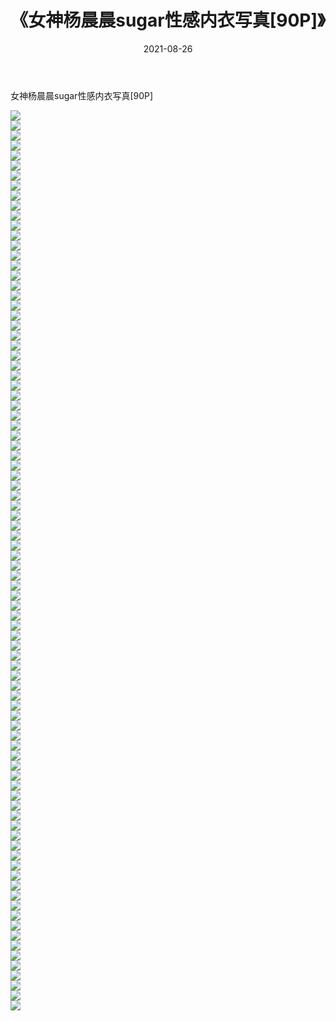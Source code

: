 ﻿---
layout: post
title:  《女神杨晨晨sugar性感内衣写真[90P]》
date:   2021-08-26
img: http://img.660000.xyz/Sharelink/性感/2021/女神杨晨晨sugar性感内衣写真[90P]/000.jpg
categories: [美女, 清纯, 唯美]
---

女神杨晨晨sugar性感内衣写真[90P]

  ![](http://img.660000.xyz/Sharelink/性感/2021/女神杨晨晨sugar性感内衣写真[90P]/001.jpg) <br> ![](http://img.660000.xyz/Sharelink/性感/2021/女神杨晨晨sugar性感内衣写真[90P]/002.jpg) <br> ![](http://img.660000.xyz/Sharelink/性感/2021/女神杨晨晨sugar性感内衣写真[90P]/003.jpg) <br> ![](http://img.660000.xyz/Sharelink/性感/2021/女神杨晨晨sugar性感内衣写真[90P]/004.jpg) <br> ![](http://img.660000.xyz/Sharelink/性感/2021/女神杨晨晨sugar性感内衣写真[90P]/005.jpg) <br> ![](http://img.660000.xyz/Sharelink/性感/2021/女神杨晨晨sugar性感内衣写真[90P]/006.jpg) <br> ![](http://img.660000.xyz/Sharelink/性感/2021/女神杨晨晨sugar性感内衣写真[90P]/007.jpg) <br> ![](http://img.660000.xyz/Sharelink/性感/2021/女神杨晨晨sugar性感内衣写真[90P]/008.jpg) <br> ![](http://img.660000.xyz/Sharelink/性感/2021/女神杨晨晨sugar性感内衣写真[90P]/009.jpg) <br> ![](http://img.660000.xyz/Sharelink/性感/2021/女神杨晨晨sugar性感内衣写真[90P]/010.jpg) <br> ![](http://img.660000.xyz/Sharelink/性感/2021/女神杨晨晨sugar性感内衣写真[90P]/011.jpg) <br> ![](http://img.660000.xyz/Sharelink/性感/2021/女神杨晨晨sugar性感内衣写真[90P]/012.jpg) <br> ![](http://img.660000.xyz/Sharelink/性感/2021/女神杨晨晨sugar性感内衣写真[90P]/013.jpg) <br> ![](http://img.660000.xyz/Sharelink/性感/2021/女神杨晨晨sugar性感内衣写真[90P]/014.jpg) <br> ![](http://img.660000.xyz/Sharelink/性感/2021/女神杨晨晨sugar性感内衣写真[90P]/015.jpg) <br> ![](http://img.660000.xyz/Sharelink/性感/2021/女神杨晨晨sugar性感内衣写真[90P]/016.jpg) <br> ![](http://img.660000.xyz/Sharelink/性感/2021/女神杨晨晨sugar性感内衣写真[90P]/017.jpg) <br> ![](http://img.660000.xyz/Sharelink/性感/2021/女神杨晨晨sugar性感内衣写真[90P]/018.jpg) <br> ![](http://img.660000.xyz/Sharelink/性感/2021/女神杨晨晨sugar性感内衣写真[90P]/019.jpg) <br> ![](http://img.660000.xyz/Sharelink/性感/2021/女神杨晨晨sugar性感内衣写真[90P]/020.jpg) <br> ![](http://img.660000.xyz/Sharelink/性感/2021/女神杨晨晨sugar性感内衣写真[90P]/021.jpg) <br> ![](http://img.660000.xyz/Sharelink/性感/2021/女神杨晨晨sugar性感内衣写真[90P]/022.jpg) <br> ![](http://img.660000.xyz/Sharelink/性感/2021/女神杨晨晨sugar性感内衣写真[90P]/023.jpg) <br> ![](http://img.660000.xyz/Sharelink/性感/2021/女神杨晨晨sugar性感内衣写真[90P]/024.jpg) <br> ![](http://img.660000.xyz/Sharelink/性感/2021/女神杨晨晨sugar性感内衣写真[90P]/025.jpg) <br> ![](http://img.660000.xyz/Sharelink/性感/2021/女神杨晨晨sugar性感内衣写真[90P]/026.jpg) <br> ![](http://img.660000.xyz/Sharelink/性感/2021/女神杨晨晨sugar性感内衣写真[90P]/027.jpg) <br> ![](http://img.660000.xyz/Sharelink/性感/2021/女神杨晨晨sugar性感内衣写真[90P]/028.jpg) <br> ![](http://img.660000.xyz/Sharelink/性感/2021/女神杨晨晨sugar性感内衣写真[90P]/029.jpg) <br> ![](http://img.660000.xyz/Sharelink/性感/2021/女神杨晨晨sugar性感内衣写真[90P]/030.jpg) <br> ![](http://img.660000.xyz/Sharelink/性感/2021/女神杨晨晨sugar性感内衣写真[90P]/031.jpg) <br> ![](http://img.660000.xyz/Sharelink/性感/2021/女神杨晨晨sugar性感内衣写真[90P]/032.jpg) <br> ![](http://img.660000.xyz/Sharelink/性感/2021/女神杨晨晨sugar性感内衣写真[90P]/033.jpg) <br> ![](http://img.660000.xyz/Sharelink/性感/2021/女神杨晨晨sugar性感内衣写真[90P]/034.jpg) <br> ![](http://img.660000.xyz/Sharelink/性感/2021/女神杨晨晨sugar性感内衣写真[90P]/035.jpg) <br> ![](http://img.660000.xyz/Sharelink/性感/2021/女神杨晨晨sugar性感内衣写真[90P]/036.jpg) <br> ![](http://img.660000.xyz/Sharelink/性感/2021/女神杨晨晨sugar性感内衣写真[90P]/037.jpg) <br> ![](http://img.660000.xyz/Sharelink/性感/2021/女神杨晨晨sugar性感内衣写真[90P]/038.jpg) <br> ![](http://img.660000.xyz/Sharelink/性感/2021/女神杨晨晨sugar性感内衣写真[90P]/039.jpg) <br> ![](http://img.660000.xyz/Sharelink/性感/2021/女神杨晨晨sugar性感内衣写真[90P]/040.jpg) <br> ![](http://img.660000.xyz/Sharelink/性感/2021/女神杨晨晨sugar性感内衣写真[90P]/041.jpg) <br> ![](http://img.660000.xyz/Sharelink/性感/2021/女神杨晨晨sugar性感内衣写真[90P]/042.jpg) <br> ![](http://img.660000.xyz/Sharelink/性感/2021/女神杨晨晨sugar性感内衣写真[90P]/043.jpg) <br> ![](http://img.660000.xyz/Sharelink/性感/2021/女神杨晨晨sugar性感内衣写真[90P]/044.jpg) <br> ![](http://img.660000.xyz/Sharelink/性感/2021/女神杨晨晨sugar性感内衣写真[90P]/045.jpg) <br> ![](http://img.660000.xyz/Sharelink/性感/2021/女神杨晨晨sugar性感内衣写真[90P]/046.jpg) <br> ![](http://img.660000.xyz/Sharelink/性感/2021/女神杨晨晨sugar性感内衣写真[90P]/047.jpg) <br> ![](http://img.660000.xyz/Sharelink/性感/2021/女神杨晨晨sugar性感内衣写真[90P]/048.jpg) <br> ![](http://img.660000.xyz/Sharelink/性感/2021/女神杨晨晨sugar性感内衣写真[90P]/049.jpg) <br> ![](http://img.660000.xyz/Sharelink/性感/2021/女神杨晨晨sugar性感内衣写真[90P]/050.jpg) <br> ![](http://img.660000.xyz/Sharelink/性感/2021/女神杨晨晨sugar性感内衣写真[90P]/051.jpg) <br> ![](http://img.660000.xyz/Sharelink/性感/2021/女神杨晨晨sugar性感内衣写真[90P]/052.jpg) <br> ![](http://img.660000.xyz/Sharelink/性感/2021/女神杨晨晨sugar性感内衣写真[90P]/053.jpg) <br> ![](http://img.660000.xyz/Sharelink/性感/2021/女神杨晨晨sugar性感内衣写真[90P]/054.jpg) <br> ![](http://img.660000.xyz/Sharelink/性感/2021/女神杨晨晨sugar性感内衣写真[90P]/055.jpg) <br> ![](http://img.660000.xyz/Sharelink/性感/2021/女神杨晨晨sugar性感内衣写真[90P]/056.jpg) <br> ![](http://img.660000.xyz/Sharelink/性感/2021/女神杨晨晨sugar性感内衣写真[90P]/057.jpg) <br> ![](http://img.660000.xyz/Sharelink/性感/2021/女神杨晨晨sugar性感内衣写真[90P]/058.jpg) <br> ![](http://img.660000.xyz/Sharelink/性感/2021/女神杨晨晨sugar性感内衣写真[90P]/059.jpg) <br> ![](http://img.660000.xyz/Sharelink/性感/2021/女神杨晨晨sugar性感内衣写真[90P]/060.jpg) <br> ![](http://img.660000.xyz/Sharelink/性感/2021/女神杨晨晨sugar性感内衣写真[90P]/061.jpg) <br> ![](http://img.660000.xyz/Sharelink/性感/2021/女神杨晨晨sugar性感内衣写真[90P]/062.jpg) <br> ![](http://img.660000.xyz/Sharelink/性感/2021/女神杨晨晨sugar性感内衣写真[90P]/063.jpg) <br> ![](http://img.660000.xyz/Sharelink/性感/2021/女神杨晨晨sugar性感内衣写真[90P]/064.jpg) <br> ![](http://img.660000.xyz/Sharelink/性感/2021/女神杨晨晨sugar性感内衣写真[90P]/065.jpg) <br> ![](http://img.660000.xyz/Sharelink/性感/2021/女神杨晨晨sugar性感内衣写真[90P]/066.jpg) <br> ![](http://img.660000.xyz/Sharelink/性感/2021/女神杨晨晨sugar性感内衣写真[90P]/067.jpg) <br> ![](http://img.660000.xyz/Sharelink/性感/2021/女神杨晨晨sugar性感内衣写真[90P]/068.jpg) <br> ![](http://img.660000.xyz/Sharelink/性感/2021/女神杨晨晨sugar性感内衣写真[90P]/069.jpg) <br> ![](http://img.660000.xyz/Sharelink/性感/2021/女神杨晨晨sugar性感内衣写真[90P]/070.jpg) <br> ![](http://img.660000.xyz/Sharelink/性感/2021/女神杨晨晨sugar性感内衣写真[90P]/071.jpg) <br> ![](http://img.660000.xyz/Sharelink/性感/2021/女神杨晨晨sugar性感内衣写真[90P]/072.jpg) <br> ![](http://img.660000.xyz/Sharelink/性感/2021/女神杨晨晨sugar性感内衣写真[90P]/073.jpg) <br> ![](http://img.660000.xyz/Sharelink/性感/2021/女神杨晨晨sugar性感内衣写真[90P]/074.jpg) <br> ![](http://img.660000.xyz/Sharelink/性感/2021/女神杨晨晨sugar性感内衣写真[90P]/075.jpg) <br> ![](http://img.660000.xyz/Sharelink/性感/2021/女神杨晨晨sugar性感内衣写真[90P]/076.jpg) <br> ![](http://img.660000.xyz/Sharelink/性感/2021/女神杨晨晨sugar性感内衣写真[90P]/077.jpg) <br> ![](http://img.660000.xyz/Sharelink/性感/2021/女神杨晨晨sugar性感内衣写真[90P]/078.jpg) <br> ![](http://img.660000.xyz/Sharelink/性感/2021/女神杨晨晨sugar性感内衣写真[90P]/079.jpg) <br> ![](http://img.660000.xyz/Sharelink/性感/2021/女神杨晨晨sugar性感内衣写真[90P]/080.jpg) <br> ![](http://img.660000.xyz/Sharelink/性感/2021/女神杨晨晨sugar性感内衣写真[90P]/081.jpg) <br> ![](http://img.660000.xyz/Sharelink/性感/2021/女神杨晨晨sugar性感内衣写真[90P]/082.jpg) <br> ![](http://img.660000.xyz/Sharelink/性感/2021/女神杨晨晨sugar性感内衣写真[90P]/083.jpg) <br> ![](http://img.660000.xyz/Sharelink/性感/2021/女神杨晨晨sugar性感内衣写真[90P]/084.jpg) <br> ![](http://img.660000.xyz/Sharelink/性感/2021/女神杨晨晨sugar性感内衣写真[90P]/085.jpg) <br> ![](http://img.660000.xyz/Sharelink/性感/2021/女神杨晨晨sugar性感内衣写真[90P]/086.jpg) <br> ![](http://img.660000.xyz/Sharelink/性感/2021/女神杨晨晨sugar性感内衣写真[90P]/087.jpg) <br> ![](http://img.660000.xyz/Sharelink/性感/2021/女神杨晨晨sugar性感内衣写真[90P]/088.jpg) <br> ![](http://img.660000.xyz/Sharelink/性感/2021/女神杨晨晨sugar性感内衣写真[90P]/089.jpg) <br> ![](http://img.660000.xyz/Sharelink/性感/2021/女神杨晨晨sugar性感内衣写真[90P]/090.jpg) <br>